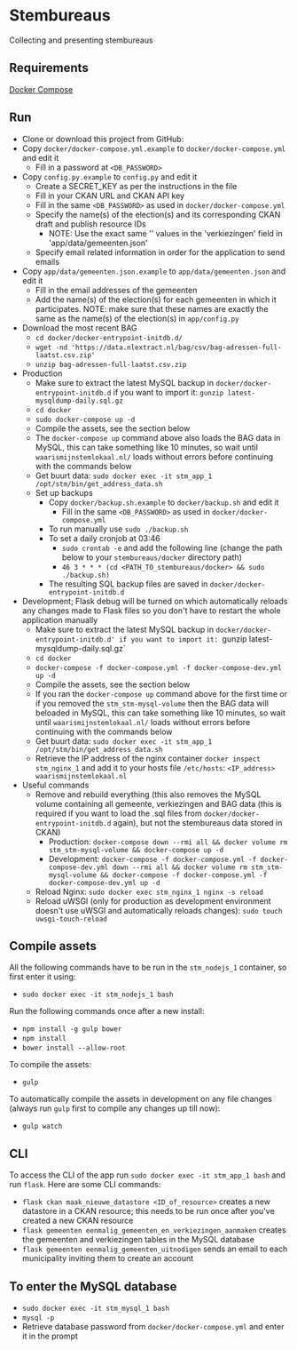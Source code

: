 # Stembureaus
Collecting and presenting stembureaus


## Requirements
[Docker Compose](https://docs.docker.com/compose/install/)

## Run
- Clone or download this project from GitHub:
- Copy `docker/docker-compose.yml.example` to `docker/docker-compose.yml` and edit it
   - Fill in a password at `<DB_PASSWORD>`
- Copy `config.py.example` to `config.py` and edit it
   - Create a SECRET_KEY as per the instructions in the file
   - Fill in your CKAN URL and CKAN API key
   - Fill in the same `<DB_PASSWORD>` as used in `docker/docker-compose.yml`
   - Specify the name(s) of the election(s) and its corresponding CKAN draft and publish resource IDs
      - NOTE: Use the exact same '<name of election>' values in the 'verkiezingen' field in 'app/data/gemeenten.json'
   - Specify email related information in order for the application to send emails
- Copy `app/data/gemeenten.json.example` to `app/data/gemeenten.json` and edit it
   - Fill in the email addresses of the gemeenten
   - Add the name(s) of the election(s) for each gemeenten in which it participates. NOTE: make sure that these names are exactly the same as the name(s) of the election(s) in `app/config.py`
- Download the most recent BAG
   - `cd docker/docker-entrypoint-initdb.d/`
   - `wget -nd 'https://data.nlextract.nl/bag/csv/bag-adressen-full-laatst.csv.zip'`
   - `unzip bag-adressen-full-laatst.csv.zip`
- Production
   - Make sure to extract the latest MySQL backup in `docker/docker-entrypoint-initdb.d` if you want to import it: `gunzip latest-mysqldump-daily.sql.gz`
   - `cd docker`
   - `sudo docker-compose up -d`
   - Compile the assets, see the section below
   - The `docker-compose up` command above also loads the BAG data in MySQL, this can take something like 10 minutes, so wait until `waarismijnstemlokaal.nl/` loads without errors before continuing with the commands below
   - Get buurt data: `sudo docker exec -it stm_app_1 /opt/stm/bin/get_address_data.sh`
   - Set up backups
      - Copy `docker/backup.sh.example` to `docker/backup.sh` and edit it
         - Fill in the same `<DB_PASSWORD>` as used in `docker/docker-compose.yml`
      - To run manually use `sudo ./backup.sh`
      - To set a daily cronjob at 03:46
         - `sudo crontab -e` and add the following line (change the path below to your `stembureaus/docker` directory path)
         - `46 3 * * * (cd <PATH_TO_stembureaus/docker> && sudo ./backup.sh)`
      - The resulting SQL backup files are saved in `docker/docker-entrypoint-initdb.d`
- Development; Flask debug will be turned on which automatically reloads any changes made to Flask files so you don't have to restart the whole application manually
   - Make sure to extract the latest MySQL backup in `docker/docker-entrypoint-initdb.d' if you want to import it: `gunzip latest-mysqldump-daily.sql.gz`
   - `cd docker`
   - `docker-compose -f docker-compose.yml -f docker-compose-dev.yml up -d`
   - Compile the assets, see the section below
   - If you ran the `docker-compose up` command above for the first time or if you removed the `stm_stm-mysql-volume` then the BAG data will beloaded in MySQL, this can take something like 10 minutes, so wait until `waarismijnstemlokaal.nl/` loads without errors before continuing with the commands below
   - Get buurt data: `sudo docker exec -it stm_app_1 /opt/stm/bin/get_address_data.sh`
   - Retrieve the IP address of the nginx container `docker inspect stm_nginx_1` and add it to your hosts file `/etc/hosts`: `<IP_address> waarismijnstemlokaal.nl`
- Useful commands
   - Remove and rebuild everything (this also removes the MySQL volume containing all gemeente, verkiezingen and BAG data (this is required if you want to load the .sql files from `docker/docker-entrypoint-initdb.d` again), but not the stembureaus data stored in CKAN)
      - Production: `docker-compose down --rmi all && docker volume rm stm_stm-mysql-volume && docker-compose up -d`
      - Development: `docker-compose -f docker-compose.yml -f docker-compose-dev.yml down --rmi all && docker volume rm stm_stm-mysql-volume && docker-compose -f docker-compose.yml -f docker-compose-dev.yml up -d`
   - Reload Nginx: `sudo docker exec stm_nginx_1 nginx -s reload`
   - Reload uWSGI (only for production as development environment doesn't use uWSGI and automatically reloads changes): `sudo touch uwsgi-touch-reload`

## Compile assets
All the following commands have to be run in the `stm_nodejs_1` container, so first enter it using:
- `sudo docker exec -it stm_nodejs_1 bash`

Run the following commands once after a new install:
- `npm install -g gulp bower`
- `npm install`
- `bower install --allow-root`

To compile the assets:
- `gulp`

To automatically compile the assets in development on any file changes (always run `gulp` first to compile any changes up till now):
- `gulp watch`

## CLI
To access the CLI of the app run `sudo docker exec -it stm_app_1 bash` and run `flask`. Here are some CLI commands:

- `flask ckan maak_nieuwe_datastore <ID_of_resource>` creates a new datastore in a CKAN resource; this needs to be run once after you've created a new CKAN resource
- `flask gemeenten eenmalig_gemeenten_en_verkiezingen_aanmaken` creates the gemeenten and verkiezingen tables in the MySQL database
- `flask gemeenten eenmalig_gemeenten_uitnodigen` sends an email to each municipality inviting them to create an account

## To enter the MySQL database
   - `sudo docker exec -it stm_mysql_1 bash`
   - `mysql -p`
   - Retrieve database password from `docker/docker-compose.yml` and enter it in the prompt
